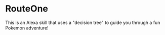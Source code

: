 # RouteOne
This is an Alexa skill that uses a "decision tree" to guide you through a fun Pokemon adventure!
